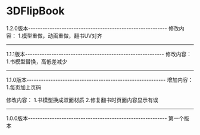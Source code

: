 # 3DFlipBook
1.2.0版本----------------------------------------------------------
修改内容：
1.模型重做，动画重做，翻书UV对齐

-------------------------------------------------------------------

1.1.1版本----------------------------------------------------------
修改内容：
1.书模型替换，高低差减少

-------------------------------------------------------------------

1.1.0版本----------------------------------------------------------
增加内容：
1.每页加上页码

修改内容：
1.书模型换成双面材质
2.修复翻书时页面内容显示有误

-------------------------------------------------------------------

1.0.0版本----------------------------------------------------------
第一个版本
